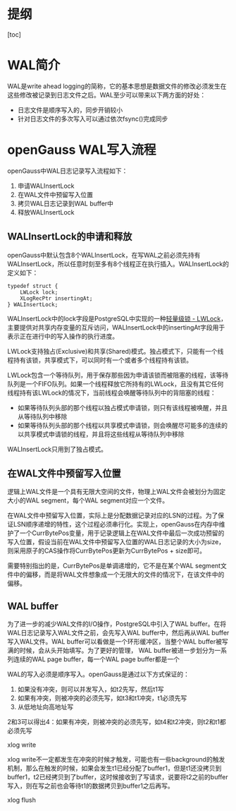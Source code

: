 # 提纲
[toc]

# WAL简介
WAL是write ahead logging的简称，它的基本思想是数据文件的修改必须发生在这些修改被记录到日志文件之后。WAL至少可以带来以下两方面的好处：
- 日志文件是顺序写入的，同步开销较小
- 针对日志文件的多次写入可以通过依次fsync()完成同步

# openGauss WAL写入流程
openGauss中WAL日志记录写入流程如下：
1. 申请WALInsertLock
2. 在WAL文件中预留写入位置
3. 拷贝WAL日志记录到WAL buffer中
4. 释放WALInsertLock

## WALInsertLock的申请和释放
openGauss中默认包含8个WALInsertLock，在写WAL之前必须先持有WALInsertLock，所以任意时刻至多有8个线程正在执行插入。WALInsertLock的定义如下：
```
typedef struct {
    LWLock lock;
    XLogRecPtr insertingAt;
} WALInsertLock;
```

WALInsertLock中的lock字段是PostgreSQL中实现的一种[轻量级锁  - LWLock](https://www.slideshare.net/jkshah/understanding-postgresql-lw-locks)，主要提供对共享内存变量的互斥访问，WALInsertLock中的insertingAt字段用于表示正在进行中的写入操作的执行进度。

LWLock支持独占(Exclusive)和共享(Shared)模式。独占模式下，只能有一个线程持有该锁，共享模式下，可以同时有一个或者多个线程持有该锁。

LWLock包含一个等待队列，用于保存那些因为申请该锁而被阻塞的线程，该等待队列是一个FIFO队列。如果一个线程释放它所持有的LWLock，且没有其它任何线程持有该LWLock的情况下，当前线程会唤醒等待队列中的背阻塞的线程：
- 如果等待队列头部的那个线程以独占模式申请锁，则只有该线程被唤醒，并且从等待队列中移除
- 如果等待队列头部的那个线程以共享模式申请锁，则会唤醒尽可能多的连续的以共享模式申请锁的线程，并且将这些线程从等待队列中移除

WALInsertLock只用到了独占模式。

## 在WAL文件中预留写入位置
逻辑上WAL文件是一个具有无限大空间的文件，物理上WAL文件会被划分为固定大小的WAL segment，每个WAL segment对应一个文件。

在WAL文件中预留写入位置，实际上是分配数据记录对应的LSN的过程。为了保证LSN顺序递增的特性，这个过程必须串行化。实现上，openGauss在内存中维护了一个CurrBytePos变量，用于记录逻辑上在WAL文件中最后一次成功预留的写入位置，假设当前在WAL文件中预留写入位置的WAL日志记录的大小为size，则采用原子的CAS操作将CurrBytePos更新为CurrBytePos + size即可。

需要特别指出的是，CurrBytePos是单调递增的，它不是在某个WAL segment文件中的偏移，而是将WAL文件想象成一个无限大的文件的情况下，在该文件中的偏移。

## WAL buffer
为了进一步的减少WAL文件的I/O操作，PostgreSQL中引入了WAL buffer。在将WAL日志记录写入WAL文件之前，会先写入WAL buffer中，然后再从WAL buffer写入WAL文件。WAL buffer可以看做是一个环形缓冲区，当整个WAL buffer被写满的时候，会从头开始填写。为了更好的管理， WAL buffer被进一步划分为一系列连续的WAL page buffer，每一个WAL page buffer都是一个







WAL的写入必须是顺序写入。openGauss是通过以下方式保证的：
1. 如果没有冲突，则可以并发写入，如t2先写，然后t1写
2. 如果有冲突，则被冲突的必须先写，如t3和t1冲突，t1必须先写
3. 从低地址向高地址写

2和3可以得出4：如果有冲突，则被冲突的必须先写，如t4和t2冲突，则t2和t1都必须先写

xlog write

xlog write不一定都发生在冲突的时候才触发，可能也有一些background的触发机制，那么在触发的时候，如果会发生t1已经分配了buffer1，但是t1还没拷贝到buffer1，t2已经拷贝到了buffer，这时候接收到了写请求，说要将t2之前的buffer写入，则在写之前也会等待t1的数据拷贝到buffer1之后再写。

xlog flush